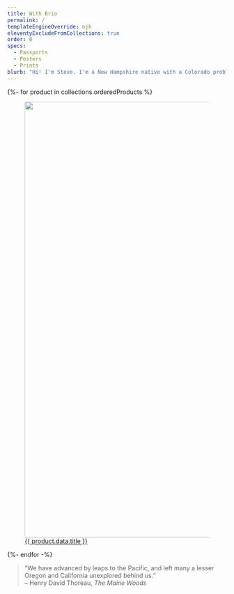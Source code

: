 ```yaml
---
title: With Brio
permalink: /
templateEngineOverride: njk
eleventyExcludeFromCollections: true
order: 0
specs:
  - Passports
  - Posters
  - Prints
blurb: "Hi! I'm Steve. I'm a New Hampshire native with a Colorado problem. I work in print and on the web. I sift through maps and tables looking for compelling stories in data. My sister, Kate, and I bring to life products that encourage kids and adults to get outdoors."
---
```


<div class="page-section page-section--compact-top">
  <div class="container-fluid container-fluid--maxwidth">
    <div class="row justify-content-center">
      {%- for product in collections.orderedProducts %}
      <div class="col-md-6 col-xl-4 showcase">
        <a href="{{ product.url | url }}" class="showcase__link">
          <figure class="showcase__img">
            <img src="/images/products/showcase/{{ product.fileSlug }}.jpg?nf_resize=smartcrop&w=720&h=480" class="img-fluid" width="1500" height="1001">
            <figcaption class="pt-2 text-left">
              {{ product.data.title }}
            </figcaption>
          </figure>
        </a>
      </div>
      {%- endfor -%}
    </div>
  </div>
</div>

<div class="page-section page-section--compact-top">
  <div class="container">
    <blockquote class="blockquote">
      <div class="blockquote__quote">
        &ldquo;We have advanced by leaps to the Pacific, and left many a lesser Oregon and California unexplored behind us.&rdquo;
      </div>
      <footer class="blockquote__footer">
        &ndash; Henry David Thoreau, <cite>The Maine Woods</cite>
      </footer>
    </blockquote>
  </div>
</div>

